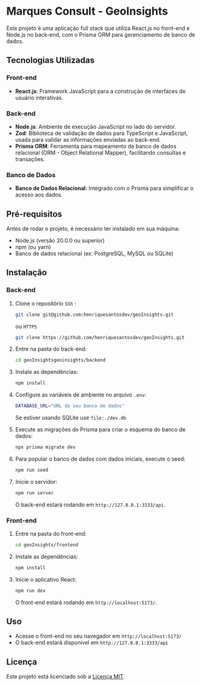 # Marques Consult - GeoInsights

Este projeto é uma aplicação full stack que utiliza React.js no front-end e Node.js no back-end, com o Prisma ORM para gerenciamento de banco de dados.

## Tecnologias Utilizadas

### Front-end
- **React.js**: Framework JavaScript para a construção de interfaces de usuário interativas.

### Back-end
- **Node.js**: Ambiente de execução JavaScript no lado do servidor.
- **Zod**: Biblioteca de validação de dados para TypeScript e JavaScript, usada para validar as informações enviadas ao back-end.
- **Prisma ORM**: Ferramenta para mapeamento de banco de dados relacional (ORM - Object Relational Mapper), facilitando consultas e transações.

### Banco de Dados
- **Banco de Dados Relacional**: Integrado com o Prisma para simplificar o acesso aos dados.

## Pré-requisitos

Antes de rodar o projeto, é necessário ter instalado em sua máquina:

- Node.js (versão 20.0.0 ou superior)
- npm (ou yarn)
- Banco de dados relacional (ex: PostgreSQL, MySQL ou SQLite)

## Instalação

### Back-end

1. Clone o repositório `SSh` :
   ```bash
   git clone git@github.com:henriquesantosdev/geoInsights.git
   ```
   ou `HTTPS`
   ```bash
   git clone https://github.com/henriquesantosdev/geoInsights.git
   ```

2. Entre na pasta do back-end:
   ```bash
   cd geoInsightsgeoinsights/backend
   ```

3. Instale as dependências:
   ```bash
   npm install
   ```

4. Configure as variáveis de ambiente no arquivo `.env`:
   ```bash
   DATABASE_URL="URL do seu banco de dados"
   ```
   Se estiver usando SQLite use `file:./dev.db`

5. Execute as migrações do Prisma para criar o esquema do banco de dados:
   ```bash
   npx prisma migrate dev
   ```

6. Para popular o banco de dados com dados iniciais, execute o seed:
   ```bash
   npm run seed
   ```

7. Inicie o servidor:
   ```bash
   npm run server
   ```

   O back-end estará rodando em `http://127.0.0.1:3333/api`.

### Front-end

1. Entre na pasta do front-end:
   ```bash
   cd geoInsights/frontend
   ```

2. Instale as dependências:
   ```bash
   npm install
   ```

3. Inicie o aplicativo React:
   ```bash
   npm run dev
   ```

   O front-end estará rodando em `http://localhost:5173/`.

## Uso

- Acesse o front-end no seu navegador em `http://localhost:5173/`
- O back-end estará disponível em `http://127.0.0.1:3333/api`

## Licença

Este projeto está licenciado sob a [Licença MIT](https://opensource.org/licenses/MIT).